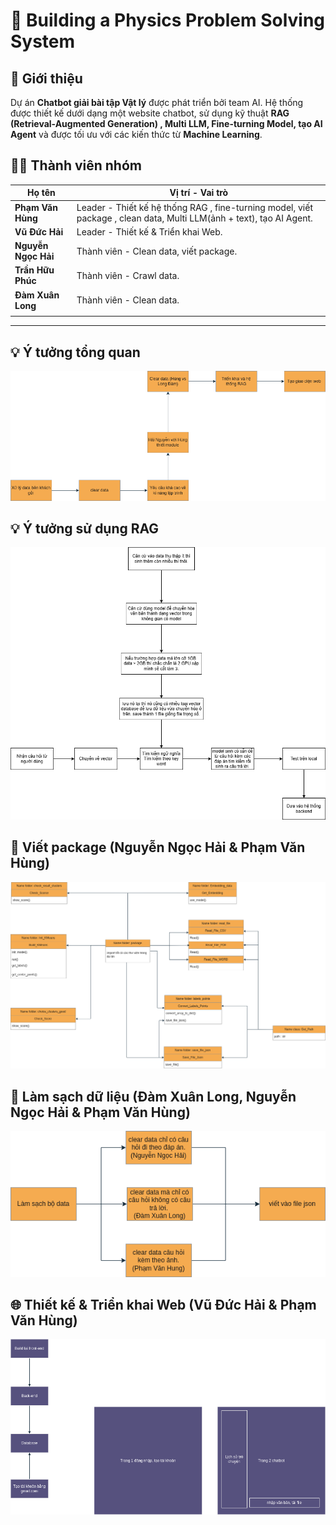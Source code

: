 # 📘 Building a Physics Problem Solving System
## 🚀 Giới thiệu  
Dự án **Chatbot giải bài tập Vật lý** được phát triển bởi team AI. Hệ thống được thiết kế dưới dạng một website chatbot, sử dụng kỹ thuật **RAG (Retrieval-Augmented Generation) , Multi LLM, Fine-turning Model, tạo AI Agent** và được tối ưu với các kiến thức từ **Machine Learning**.

## 👨‍💻 Thành viên nhóm

| Họ tên             | Vị trí - Vai trò                            |
|--------------------|------------------------------------|
| **Phạm Văn Hùng**  | Leader  - Thiết kế hệ thống RAG , fine-turning model, viết package , clean data, Multi LLM(ảnh + text), tạo AI Agent.       |
| **Vũ Đức Hải**     | Leader - Thiết kế & Triển khai Web. |
| **Nguyễn Ngọc Hải**  | Thành viên - Clean data, viết package.
| **Trần Hữu Phúc**  | Thành viên - Crawl data.                         |
| **Đàm Xuân Long**| Thành viên - Clean data.                         |
                         |
---

## 💡 Ý tưởng tổng quan
![ID_Chung](image/ID_Chung.png)

## 💡 Ý tưởng sử dụng RAG
![ID_Chung](image/ID_RAG.png)

## 🧩 Viết package (Nguyễn Ngọc Hải & Phạm Văn Hùng)
![ID_package](image/ID_package.png)

## 🧹 Làm sạch dữ liệu (Đàm Xuân Long, Nguyễn Ngọc Hải & Phạm Văn Hùng)
![Ý tưởng ](image/clear_data.png)

## 🌐 Thiết kế & Triển khai Web (Vũ Đức Hải & Phạm Văn Hùng)
![Thiết kế & Triển khai Web](image/ID_web_desgin.png)

